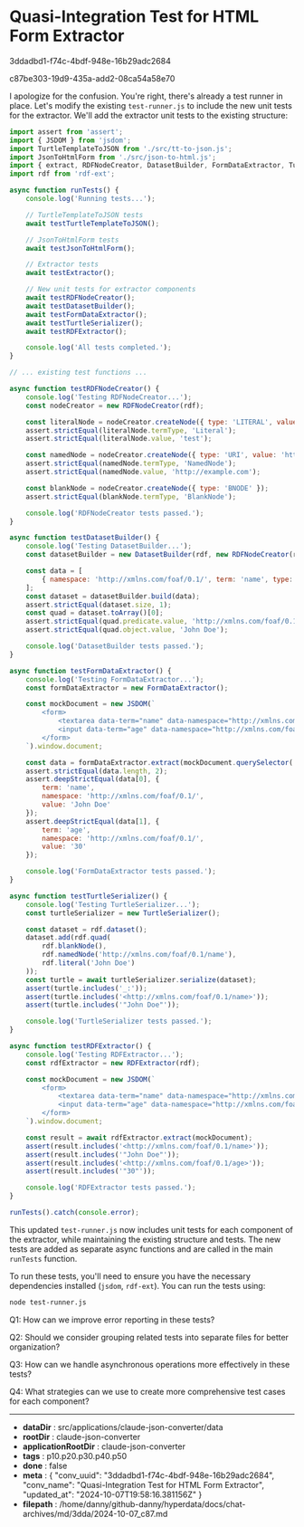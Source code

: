 # Quasi-Integration Test for HTML Form Extractor

3ddadbd1-f74c-4bdf-948e-16b29adc2684

c87be303-19d9-435a-add2-08ca54a58e70

 I apologize for the confusion. You're right, there's already a test runner in place. Let's modify the existing `test-runner.js` to include the new unit tests for the extractor. We'll add the extractor unit tests to the existing structure:

```javascript
import assert from 'assert';
import { JSDOM } from 'jsdom';
import TurtleTemplateToJSON from './src/tt-to-json.js';
import JsonToHtmlForm from './src/json-to-html.js';
import { extract, RDFNodeCreator, DatasetBuilder, FormDataExtractor, TurtleSerializer, RDFExtractor } from './src/public/extractor.js';
import rdf from 'rdf-ext';

async function runTests() {
    console.log('Running tests...');

    // TurtleTemplateToJSON tests
    await testTurtleTemplateToJSON();

    // JsonToHtmlForm tests
    await testJsonToHtmlForm();

    // Extractor tests
    await testExtractor();

    // New unit tests for extractor components
    await testRDFNodeCreator();
    await testDatasetBuilder();
    await testFormDataExtractor();
    await testTurtleSerializer();
    await testRDFExtractor();

    console.log('All tests completed.');
}

// ... existing test functions ...

async function testRDFNodeCreator() {
    console.log('Testing RDFNodeCreator...');
    const nodeCreator = new RDFNodeCreator(rdf);

    const literalNode = nodeCreator.createNode({ type: 'LITERAL', value: 'test' });
    assert.strictEqual(literalNode.termType, 'Literal');
    assert.strictEqual(literalNode.value, 'test');

    const namedNode = nodeCreator.createNode({ type: 'URI', value: 'http://example.com' });
    assert.strictEqual(namedNode.termType, 'NamedNode');
    assert.strictEqual(namedNode.value, 'http://example.com');

    const blankNode = nodeCreator.createNode({ type: 'BNODE' });
    assert.strictEqual(blankNode.termType, 'BlankNode');

    console.log('RDFNodeCreator tests passed.');
}

async function testDatasetBuilder() {
    console.log('Testing DatasetBuilder...');
    const datasetBuilder = new DatasetBuilder(rdf, new RDFNodeCreator(rdf));

    const data = [
        { namespace: 'http://xmlns.com/foaf/0.1/', term: 'name', type: 'LITERAL', value: 'John Doe' }
    ];
    const dataset = datasetBuilder.build(data);
    assert.strictEqual(dataset.size, 1);
    const quad = dataset.toArray()[0];
    assert.strictEqual(quad.predicate.value, 'http://xmlns.com/foaf/0.1/name');
    assert.strictEqual(quad.object.value, 'John Doe');

    console.log('DatasetBuilder tests passed.');
}

async function testFormDataExtractor() {
    console.log('Testing FormDataExtractor...');
    const formDataExtractor = new FormDataExtractor();

    const mockDocument = new JSDOM(`
        <form>
            <textarea data-term="name" data-namespace="http://xmlns.com/foaf/0.1/">John Doe</textarea>
            <input data-term="age" data-namespace="http://xmlns.com/foaf/0.1/" type="number" value="30">
        </form>
    `).window.document;

    const data = formDataExtractor.extract(mockDocument.querySelector('form'));
    assert.strictEqual(data.length, 2);
    assert.deepStrictEqual(data[0], {
        term: 'name',
        namespace: 'http://xmlns.com/foaf/0.1/',
        value: 'John Doe'
    });
    assert.deepStrictEqual(data[1], {
        term: 'age',
        namespace: 'http://xmlns.com/foaf/0.1/',
        value: '30'
    });

    console.log('FormDataExtractor tests passed.');
}

async function testTurtleSerializer() {
    console.log('Testing TurtleSerializer...');
    const turtleSerializer = new TurtleSerializer();

    const dataset = rdf.dataset();
    dataset.add(rdf.quad(
        rdf.blankNode(),
        rdf.namedNode('http://xmlns.com/foaf/0.1/name'),
        rdf.literal('John Doe')
    ));
    const turtle = await turtleSerializer.serialize(dataset);
    assert(turtle.includes('_:'));
    assert(turtle.includes('<http://xmlns.com/foaf/0.1/name>'));
    assert(turtle.includes('"John Doe"'));

    console.log('TurtleSerializer tests passed.');
}

async function testRDFExtractor() {
    console.log('Testing RDFExtractor...');
    const rdfExtractor = new RDFExtractor(rdf);

    const mockDocument = new JSDOM(`
        <form>
            <textarea data-term="name" data-namespace="http://xmlns.com/foaf/0.1/">John Doe</textarea>
            <input data-term="age" data-namespace="http://xmlns.com/foaf/0.1/" type="number" value="30">
        </form>
    `).window.document;

    const result = await rdfExtractor.extract(mockDocument);
    assert(result.includes('<http://xmlns.com/foaf/0.1/name>'));
    assert(result.includes('"John Doe"'));
    assert(result.includes('<http://xmlns.com/foaf/0.1/age>'));
    assert(result.includes('"30"'));

    console.log('RDFExtractor tests passed.');
}

runTests().catch(console.error);
```

This updated `test-runner.js` now includes unit tests for each component of the extractor, while maintaining the existing structure and tests. The new tests are added as separate async functions and are called in the main `runTests` function.

To run these tests, you'll need to ensure you have the necessary dependencies installed (`jsdom`, `rdf-ext`). You can run the tests using:

```bash
node test-runner.js
```

Q1: How can we improve error reporting in these tests?

Q2: Should we consider grouping related tests into separate files for better organization?

Q3: How can we handle asynchronous operations more effectively in these tests?

Q4: What strategies can we use to create more comprehensive test cases for each component?

---

* **dataDir** : src/applications/claude-json-converter/data
* **rootDir** : claude-json-converter
* **applicationRootDir** : claude-json-converter
* **tags** : p10.p20.p30.p40.p50
* **done** : false
* **meta** : {
  "conv_uuid": "3ddadbd1-f74c-4bdf-948e-16b29adc2684",
  "conv_name": "Quasi-Integration Test for HTML Form Extractor",
  "updated_at": "2024-10-07T19:58:16.381156Z"
}
* **filepath** : /home/danny/github-danny/hyperdata/docs/chat-archives/md/3dda/2024-10-07_c87.md
